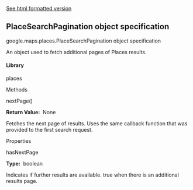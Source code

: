 [See html formatted version](https://huasofoundries.github.io/google-maps-documentation/PlaceSearchPagination.html)


PlaceSearchPagination object specification
------------------------------------------

google.maps.places.PlaceSearchPagination object specification

An object used to fetch additional pages of Places results.

#### Library

places

Methods

nextPage()

**Return Value:**  None

Fetches the next page of results. Uses the same callback function that was provided to the first search request.

Properties

hasNextPage

**Type:**  boolean

Indicates if further results are available. true when there is an additional results page.